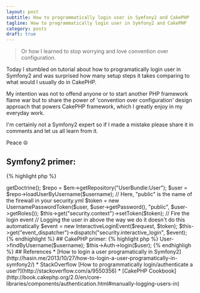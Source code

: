 ```yaml
---
layout: post
subtitle: How to programmatically login user in Symfony2 and CakePHP
tagline: How to programmatically login user in Symfony2 and CakePHP
category: posts
draft: true
---
```


> Or how I learned to stop worrying and love convention over configuration.

Today I stumbled on tutorial about how to programatically login user in Symfony2 and was surprised how many setup steps it takes comparing to what would I usually do in CakePHP.

My intention was not to offend anyone or to start another PHP framework flame war but to share the power of 'convention over configuration' design approach that powers CakePHP framework, which I greatly enjoy in my everyday work.

I'm certainly not a Symfony2 expert so if I made a mistake please share it in comments and let us all learn from it.

Peace ☮

## Symfony2 primer:

{% highlight php %}
<?php
use Symfony\Component\EventDispatcher\EventDispatcher,
    Symfony\Component\Security\Core\Authentication\Token\UsernamePasswordToken,
    Symfony\Component\Security\Http\Event\InteractiveLoginEvent;

$em = $this->getDoctrine();
$repo = $em->getRepository("UserBundle:User");
$user = $repo->loadUserByUsername($username);

// Here, "public" is the name of the firewall in your security.yml
$token = new UsernamePasswordToken($user, $user->getPassword(), "public", $user->getRoles());
$this->get("security.context")->setToken($token);

// Fire the login event
// Logging the user in above the way we do it doesn't do this automatically
$event = new InteractiveLoginEvent($request, $token);
$this->get("event_dispatcher")->dispatch("security.interactive_login", $event);
{% endhighlight %}

## CakePHP primer:

{% highlight php %}
<?php
$user = $this->User->findByUsername($username);
$this->Auth->login($user);
{% endhighligh %}

## References
* [How to login a user programatically in Symfony2](http://hasin.me/2013/10/27/how-to-login-a-user-programatically-in-symfony2/)
* StackOverflow [How to programmatically login/authenticate a user?](http://stackoverflow.com/a/9550356)
* [CakePHP Cookbook](http://book.cakephp.org/2.0/en/core-libraries/components/authentication.html#manually-logging-users-in)
